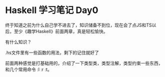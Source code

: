 # Haskell 学习笔记 Day0

终于知道之前为什么自己学不进去了，知识储备不到位，现在会了点JS和TS以后，至少《趣学Haskell》前面两章，真是轻松愉快。

有什么知识？

.hs文件里有一些函数的用法，剩下的记住就好了

前面两种感觉是打基础用的，介绍了一下类型类，类型注解，类型约束一些东西，和几个常用命令 :l :r :t。


